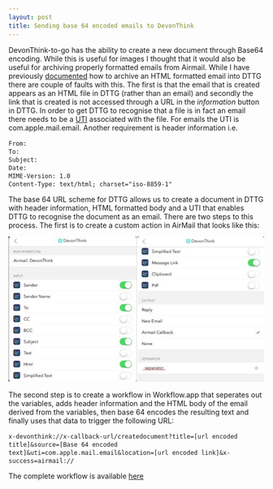 ```yaml
---
layout: post
title: Sending base 64 encoded emails to DevonThink
---
```

DevonThink-to-go has the ability to create a new document through Base64 encoding. While this is useful for images I thought that it would also be useful for archiving properly formatted emails from Airmail. While I have previously [documented](http://eggleton.co.nz/geekposts/2017-05-10-Airmail-iOS-to-DevonThink/) how to archive an HTML formatted email into DTTG there are couple of faults with this. The first is that the email that is created appears as an HTML file in DTTG (rather than an email) and secondly the link that is created is not accessed through a URL in the *information* button in DTTG. In order to get DTTG to recognise that a file is in fact an email there needs to be a [UTI](https://en.m.wikipedia.org/wiki/Uniform_Type_Identifier) associated with the file. For emails the UTI is com.apple.mail.email. Another requirement is header information i.e. 

	From:  
	To:  
	Subject:  
	Date:  
	MIME-Version: 1.0  
	Content-Type: text/html; charset="iso-8859-1"  

The base 64 URL scheme for DTTG allows us to create a document in DTTG with header information, HTML formatted body and a UTI that enables DTTG to recognise the document as an email. There are two steps to this process. The first is to create a custom action in AirMail that looks like this:

![Custom action in Airmail](/images/airmail-dttg.jpg)

The second step is to create a workflow in Workflow.app that seperates out the variables, adds header information and the HTML body of the email derived from the variables, then base 64 encodes the resulting text and finally uses that data to trigger the following URL:

~~~
x-devonthink://x-callback-url/createdocument?title=[url encoded title]&source=[Base 64 encoded text]&uti=com.apple.mail.email&location=[url encoded link]&x-success=airmail://  
~~~

The complete workflow is available [here](https://workflow.is/workflows/3b30154073fb4084972b5a19bad53d83)